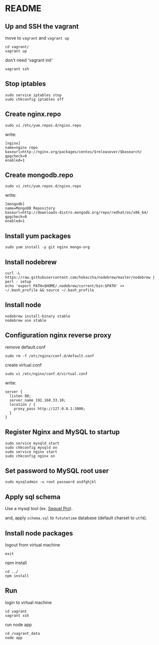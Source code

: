 # README

## Up and SSH the vagrant

move to `vagrant` and `vagrant up`

```
cd vagrant/
vagrant up
```

don't need 'vagrant init'

```
vagrant ssh
```

## Stop iptables

```
sudo service iptables stop
sudo chkconfig iptables off
```

## Create nginx.repo

```
sudo vi /etc/yum.repos.d/nginx.repo
```

write:

```
[nginx]
name=nginx repo
baseurl=http://nginx.org/packages/centos/$releasever/$basearch/
gpgcheck=0
enabled=1
```

## Create mongodb.repo

```
sudo vi /etc/yum.repos.d/nginx.repo
```

write:

```
[mongodb]
name=MongoDB Repository
baseurl=http://downloads-distro.mongodb.org/repo/redhat/os/x86_64/
gpgcheck=0
enabled=1
```

## Install yum packages

```
sudo yum install -y git nginx mongo-org
```

## Install nodebrew

```
curl -L https://raw.githubusercontent.com/hokaccha/nodebrew/master/nodebrew | perl - setup
echo 'export PATH=$HOME/.nodebrew/current/bin:$PATH' >> ~/.bash_profile && source ~/.bash_profile
```

## Install node

```
nodebrew install-binary stable
nodebrew use stable
```

## Configuration nginx reverse proxy

remove default.conf

```
sudo rm -f /etc/nginx/conf.d/default.conf
```

create virtual.conf

```
sudo vi /etc/nginx/conf.d/virtual.conf
```

write:

```
server {
  listen 80;
  server_name 192.168.33.10;
  location / {
    proxy_pass http://127.0.0.1:3000;
  }
}
```

## Register Nginx and MySQL to startup

```
sudo service mysqld start
sudo chkconfig mysqld on
sudo service nginx start
sudo chkconfig nginx on
```

## Set password to MySQL root user

```
sudo mysqladmin -u root password asdfghjkl
```

## Apply sql schema

Use a mysql tool (ex. [Sequel Pro](http://www.sequelpro.com/)).

and, apply `schema.sql` to `fututetime` database (default charset to `utf8`).

## Install node packages

logout from virtual machine

```
exit
```

npm install

```
cd ../
npm install
```

## Run

login to virtual machine

```
cd vagrant
vagrant ssh
```

run node app

```
cd /vagrant_data
node app
```
